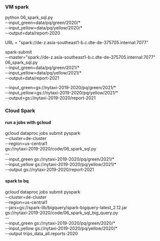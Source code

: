 ### VM spark
python 06_spark_sql.py \
    --input_green=data/pq/green/2020/* \
    --input_yellow=data/pq/yellow/2020/* \
    --output=data/report-2020

URL = "spark://de-z.asia-southeast1-b.c.dte-de-375705.internal:7077"

spark-submit \
    --master="spark://de-z.asia-southeast1-b.c.dte-de-375705.internal:7077" \
    06_spark_sql.py \
        --input_green=data/pq/green/2021/* \
        --input_yellow=data/pq/yellow/2021/* \
        --output=data/report-2021

--input_green=gs://nytaxi-2019-2020/pq/green/2021/* \
--input_yellow=gs://nytaxi-2019-2020/pq/yellow/2021/* \
--output=gs://nytaxi-2019-2020/report-2021

### Cloud Spark
#### run a jobs with gcloud 

gcloud dataproc jobs submit pyspark \
    --cluster=de-cluster \
    --region=us-central1 \
    gs://nytaxi-2019-2020/code/06_spark_sql.py \
    -- \
        --input_green gs://nytaxi-2019-2020/pq/green/2021/* \
        --input_yellow gs://nytaxi-2019-2020/pq/yellow/2021/* \
        --output gs://nytaxi-2019-2020/report-2021

#### spark to bq

gcloud dataproc jobs submit pyspark \
    --cluster=de-cluster \
    --region=us-central1 \
    --jars=gs://spark-lib/bigquery/spark-bigquery-latest_2.12.jar \
    gs://nytaxi-2019-2020/code/06_spark_sql_big_query.py \
    -- \
        --input_green gs://nytaxi-2019-2020/pq/green/2020/* \
        --input_yellow gs://nytaxi-2019-2020/pq/yellow/2020/* \
        --output trips_data_all.reports-2020
